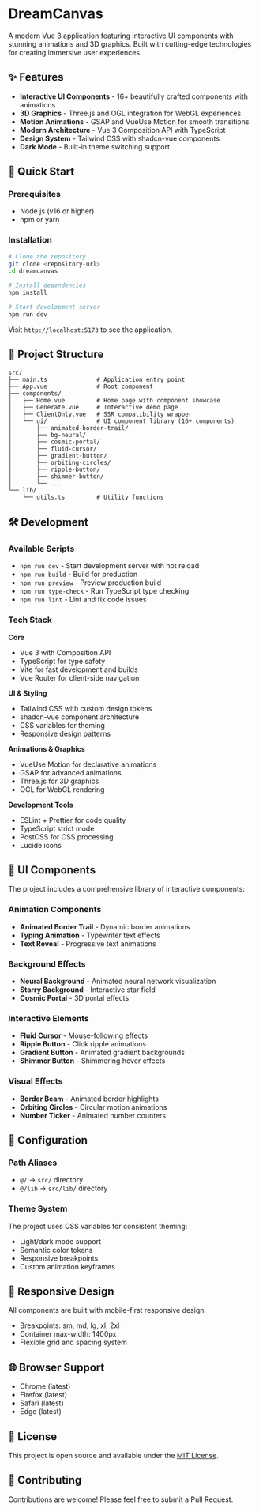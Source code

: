 # DreamCanvas

A modern Vue 3 application featuring interactive UI components with stunning animations and 3D graphics. Built with cutting-edge technologies for creating immersive user experiences.

## ✨ Features

- **Interactive UI Components** - 16+ beautifully crafted components with animations
- **3D Graphics** - Three.js and OGL integration for WebGL experiences
- **Motion Animations** - GSAP and VueUse Motion for smooth transitions
- **Modern Architecture** - Vue 3 Composition API with TypeScript
- **Design System** - Tailwind CSS with shadcn-vue components
- **Dark Mode** - Built-in theme switching support

## 🚀 Quick Start

### Prerequisites

- Node.js (v16 or higher)
- npm or yarn

### Installation

```bash
# Clone the repository
git clone <repository-url>
cd dreamcanvas

# Install dependencies
npm install

# Start development server
npm run dev
```

Visit `http://localhost:5173` to see the application.

## 📁 Project Structure

```
src/
├── main.ts              # Application entry point
├── App.vue              # Root component
├── components/
│   ├── Home.vue         # Home page with component showcase
│   ├── Generate.vue     # Interactive demo page
│   ├── ClientOnly.vue   # SSR compatibility wrapper
│   └── ui/              # UI component library (16+ components)
│       ├── animated-border-trail/
│       ├── bg-neural/
│       ├── cosmic-portal/
│       ├── fluid-cursor/
│       ├── gradient-button/
│       ├── orbiting-circles/
│       ├── ripple-button/
│       ├── shimmer-button/
│       └── ...
└── lib/
    └── utils.ts         # Utility functions
```

## 🛠️ Development

### Available Scripts

- `npm run dev` - Start development server with hot reload
- `npm run build` - Build for production
- `npm run preview` - Preview production build
- `npm run type-check` - Run TypeScript type checking
- `npm run lint` - Lint and fix code issues

### Tech Stack

**Core**
- Vue 3 with Composition API
- TypeScript for type safety
- Vite for fast development and builds
- Vue Router for client-side navigation

**UI & Styling**
- Tailwind CSS with custom design tokens
- shadcn-vue component architecture
- CSS variables for theming
- Responsive design patterns

**Animations & Graphics**
- VueUse Motion for declarative animations
- GSAP for advanced animations
- Three.js for 3D graphics
- OGL for WebGL rendering

**Development Tools**
- ESLint + Prettier for code quality
- TypeScript strict mode
- PostCSS for CSS processing
- Lucide icons

## 🎨 UI Components

The project includes a comprehensive library of interactive components:

### Animation Components
- **Animated Border Trail** - Dynamic border animations
- **Typing Animation** - Typewriter text effects
- **Text Reveal** - Progressive text animations

### Background Effects
- **Neural Background** - Animated neural network visualization
- **Starry Background** - Interactive star field
- **Cosmic Portal** - 3D portal effects

### Interactive Elements
- **Fluid Cursor** - Mouse-following effects
- **Ripple Button** - Click ripple animations
- **Gradient Button** - Animated gradient backgrounds
- **Shimmer Button** - Shimmering hover effects

### Visual Effects
- **Border Beam** - Animated border highlights
- **Orbiting Circles** - Circular motion animations
- **Number Ticker** - Animated number counters

## 🔧 Configuration

### Path Aliases
- `@/` → `src/` directory
- `@/lib` → `src/lib/` directory

### Theme System
The project uses CSS variables for consistent theming:
- Light/dark mode support
- Semantic color tokens
- Responsive breakpoints
- Custom animation keyframes

## 📱 Responsive Design

All components are built with mobile-first responsive design:
- Breakpoints: sm, md, lg, xl, 2xl
- Container max-width: 1400px
- Flexible grid and spacing system

## 🌐 Browser Support

- Chrome (latest)
- Firefox (latest)
- Safari (latest)
- Edge (latest)

## 📄 License

This project is open source and available under the [MIT License](LICENSE).

## 🤝 Contributing

Contributions are welcome! Please feel free to submit a Pull Request.
